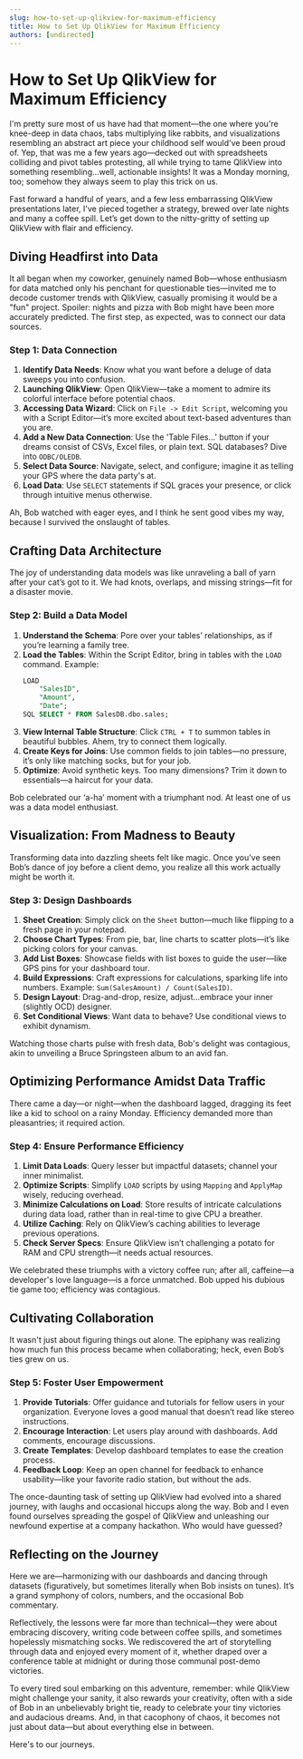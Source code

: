 ```yaml
---
slug: how-to-set-up-qlikview-for-maximum-efficiency
title: How to Set Up QlikView for Maximum Efficiency
authors: [undirected]
---
```



# How to Set Up QlikView for Maximum Efficiency

I'm pretty sure most of us have had that moment—the one where you're knee-deep in data chaos, tabs multiplying like rabbits, and visualizations resembling an abstract art piece your childhood self would've been proud of. Yep, that was me a few years ago—decked out with spreadsheets colliding and pivot tables protesting, all while trying to tame QlikView into something resembling...well, actionable insights! It was a Monday morning, too; somehow they always seem to play this trick on us.

Fast forward a handful of years, and a few less embarrassing QlikView presentations later, I've pieced together a strategy, brewed over late nights and many a coffee spill. Let’s get down to the nitty-gritty of setting up QlikView with flair and efficiency.

## Diving Headfirst into Data

It all began when my coworker, genuinely named Bob—whose enthusiasm for data matched only his penchant for questionable ties—invited me to decode customer trends with QlikView, casually promising it would be a "fun" project. Spoiler: nights and pizza with Bob might have been more accurately predicted. The first step, as expected, was to connect our data sources.

### Step 1: Data Connection

1. **Identify Data Needs**: Know what you want before a deluge of data sweeps you into confusion.
2. **Launching QlikView**: Open QlikView—take a moment to admire its colorful interface before potential chaos.
3. **Accessing Data Wizard**: Click on `File -> Edit Script`, welcoming you with a Script Editor—it’s more excited about text-based adventures than you are.
4. **Add a New Data Connection**: Use the 'Table Files...' button if your dreams consist of CSVs, Excel files, or plain text. SQL databases? Dive into `ODBC/OLEDB`.
5. **Select Data Source**: Navigate, select, and configure; imagine it as telling your GPS where the data party's at.
6. **Load Data**: Use `SELECT` statements if SQL graces your presence, or click through intuitive menus otherwise.

Ah, Bob watched with eager eyes, and I think he sent good vibes my way, because I survived the onslaught of tables.

## Crafting Data Architecture

The joy of understanding data models was like unraveling a ball of yarn after your cat’s got to it. We had knots, overlaps, and missing strings—fit for a disaster movie. 

### Step 2: Build a Data Model

1. **Understand the Schema**: Pore over your tables’ relationships, as if you’re learning a family tree.
2. **Load the Tables**: Within the Script Editor, bring in tables with the `LOAD` command. Example: 
   ```sql
   LOAD
       "SalesID",
       "Amount",
       "Date";
   SQL SELECT * FROM SalesDB.dbo.sales;
   ```
3. **View Internal Table Structure**: Click `CTRL + T` to summon tables in beautiful bubbles. Ahem, try to connect them logically.
4. **Create Keys for Joins**: Use common fields to join tables—no pressure, it’s only like matching socks, but for your job.
5. **Optimize**: Avoid synthetic keys. Too many dimensions? Trim it down to essentials—a haircut for your data.

Bob celebrated our ‘a-ha’ moment with a triumphant nod. At least one of us was a data model enthusiast.

## Visualization: From Madness to Beauty

Transforming data into dazzling sheets felt like magic. Once you've seen Bob’s dance of joy before a client demo, you realize all this work actually might be worth it.

### Step 3: Design Dashboards

1. **Sheet Creation**: Simply click on the `Sheet` button—much like flipping to a fresh page in your notepad.
2. **Choose Chart Types**: From pie, bar, line charts to scatter plots—it’s like picking colors for your canvas.
3. **Add List Boxes**: Showcase fields with list boxes to guide the user—like GPS pins for your dashboard tour.
4. **Build Expressions**: Craft expressions for calculations, sparking life into numbers. 
   Example: `Sum(SalesAmount) / Count(SalesID)`.
5. **Design Layout**: Drag-and-drop, resize, adjust...embrace your inner (slightly OCD) designer.
6. **Set Conditional Views**: Want data to behave? Use conditional views to exhibit dynamism.

Watching those charts pulse with fresh data, Bob's delight was contagious, akin to unveiling a Bruce Springsteen album to an avid fan.

## Optimizing Performance Amidst Data Traffic

There came a day—or night—when the dashboard lagged, dragging its feet like a kid to school on a rainy Monday. Efficiency demanded more than pleasantries; it required action.

### Step 4: Ensure Performance Efficiency

1. **Limit Data Loads**: Query lesser but impactful datasets; channel your inner minimalist.
2. **Optimize Scripts**: Simplify `LOAD` scripts by using `Mapping` and `ApplyMap` wisely, reducing overhead.
3. **Minimize Calculations on Load**: Store results of intricate calculations during data load, rather than in real-time to give CPU a breather.
4. **Utilize Caching**: Rely on QlikView’s caching abilities to leverage previous operations.
5. **Check Server Specs**: Ensure QlikView isn’t challenging a potato for RAM and CPU strength—it needs actual resources.

We celebrated these triumphs with a victory coffee run; after all, caffeine—a developer's love language—is a force unmatched. Bob upped his dubious tie game too; efficiency was contagious.

## Cultivating Collaboration

It wasn't just about figuring things out alone. The epiphany was realizing how much fun this process became when collaborating; heck, even Bob’s ties grew on us.

### Step 5: Foster User Empowerment

1. **Provide Tutorials**: Offer guidance and tutorials for fellow users in your organization. Everyone loves a good manual that doesn’t read like stereo instructions.
2. **Encourage Interaction**: Let users play around with dashboards. Add comments, encourage discussions.
3. **Create Templates**: Develop dashboard templates to ease the creation process.
4. **Feedback Loop**: Keep an open channel for feedback to enhance usability—like your favorite radio station, but without the ads.

The once-daunting task of setting up QlikView had evolved into a shared journey, with laughs and occasional hiccups along the way. Bob and I even found ourselves spreading the gospel of QlikView and unleashing our newfound expertise at a company hackathon. Who would have guessed?

## Reflecting on the Journey

Here we are—harmonizing with our dashboards and dancing through datasets (figuratively, but sometimes literally when Bob insists on tunes). It’s a grand symphony of colors, numbers, and the occasional Bob commentary.

Reflectively, the lessons were far more than technical—they were about embracing discovery, writing code between coffee spills, and sometimes hopelessly mismatching socks. We rediscovered the art of storytelling through data and enjoyed every moment of it, whether draped over a conference table at midnight or during those communal post-demo victories.

To every tired soul embarking on this adventure, remember: while QlikView might challenge your sanity, it also rewards your creativity, often with a side of Bob in an unbelievably bright tie, ready to celebrate your tiny victories and audacious dreams. And, in that cacophony of chaos, it becomes not just about data—but about everything else in between.

Here's to our journeys.